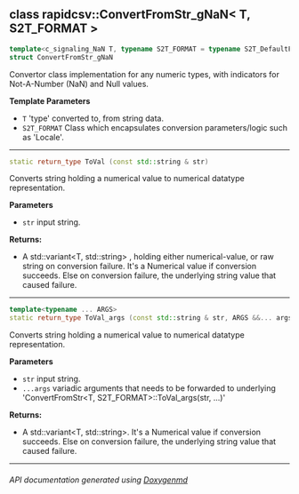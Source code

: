 ## class rapidcsv::ConvertFromStr_gNaN< T, S2T_FORMAT >

```c++
template<c_signaling_NaN T, typename S2T_FORMAT = typename S2T_DefaultFormat<T>::type >
struct ConvertFromStr_gNaN
```

Convertor class implementation for any numeric types, with indicators for Not-A-Number (NaN) and Null values.  

**Template Parameters**
- `T` 'type' converted to, from string data.
- `S2T_FORMAT` Class which encapsulates conversion parameters/logic such as 'Locale'.

---

```c++
static return_type ToVal (const std::string & str)
```
Converts string holding a numerical value to numerical datatype representation. 

**Parameters**
- `str` input string. 

**Returns:**
- A std::variant<T, std::string> , holding either numerical-value, or raw string on conversion failure. It's a Numerical value if conversion succeeds. Else on conversion failure, the underlying string value that caused failure. 

---

```c++
template<typename ... ARGS>
static return_type ToVal_args (const std::string & str, ARGS &&... args)
```
Converts string holding a numerical value to numerical datatype representation. 

**Parameters**
- `str` input string. 
- `...args` variadic arguments that needs to be forwarded to underlying 'ConvertFromStr<T, S2T_FORMAT>::ToVal_args(str, ...)' 

**Returns:**
- A std::variant<T, std::string>. It's a Numerical value if conversion succeeds. Else on conversion failure, the underlying string value that caused failure. 

---

###### API documentation generated using [Doxygenmd](https://github.com/d99kris/doxygenmd)


